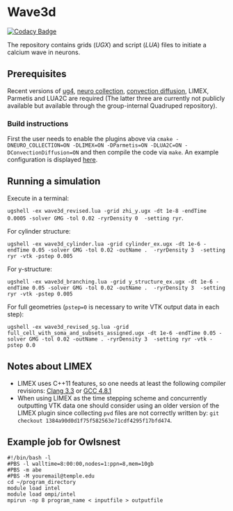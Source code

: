 # Wave3d

[![Codacy Badge](https://api.codacy.com/project/badge/Grade/e26da086ea2243dbb4399b212885cd4a)](https://app.codacy.com/manual/stephan_5/wave3d?utm_source=github.com&utm_medium=referral&utm_content=stephanmg/wave3d&utm_campaign=Badge_Grade_Dashboard)

The repository contains grids (*UGX*) and script (*LUA*) files to initiate a calcium wave in neurons.

## Prerequisites
Recent versions of [ug4](https://github.com/UG4/ugcore), [neuro collection](https://github.com/NeuroBox3D/neuro_collection), [convection diffusion](https://github.com/UG4/plugin_ConvectionDiffusion), LIMEX, Parmetis and LUA2C are required (The latter three are currently not publicly available but available through the group-internal Quadruped repository).

### Build instructions
First the user needs to enable the plugins above via `cmake -DNEURO_COLLECTION=ON -DLIMEX=ON -DParmetis=ON -DLUA2C=ON -DConvectionDiffusion=ON` and then compile the code via `make`.
An example configuration is displayed [here](config/cmake_setting.txt).

## Running a simulation
Execute in a terminal: 

`ugshell -ex wave3d_revised.lua -grid zhi_y.ugx -dt 1e-8 -endTime 0.0005 -solver GMG -tol 0.02 -ryrDensity 0  -setting ryr`.

For cylinder structure:

`ugshell -ex wave3d_cylinder.lua -grid cylinder_ex.ugx -dt 1e-6 -endTime 0.05 -solver GMG -tol 0.02 -outName .  -ryrDensity 3  -setting ryr -vtk -pstep 0.005`

For y-structure:

`ugshell -ex wave3d_branching.lua -grid y_structure_ex.ugx -dt 1e-6 -endTime 0.05 -solver GMG -tol 0.02 -outName .  -ryrDensity 3  -setting ryr -vtk -pstep 0.005`

For full geometries (`pstep=0` is necessary to write VTK output data in each step):

`ugshell -ex wave3d_revised_sg.lua -grid full_cell_with_soma_and_subsets_assigned.ugx -dt 1e-6 -endTime 0.05 -solver GMG -tol 0.02 -outName . -ryrDensity 3  -setting ryr -vtk -pstep 0.0`

## Notes about LIMEX
-  LIMEX uses C++11 features, so one needs at least the following compiler revisions: [Clang 3.3](https://clang.llvm.org/cxx_status.html) or [GCC 4.8.1](https://gcc.gnu.org/projects/cxx-status.html#cxx11)
- When using LIMEX as the time stepping scheme and concurrently outputting VTK
data one should consider using an older version of the LIMEX plugin since collecting
`pvd` files are not correctly written by: `git checkout 1384a90d0d1f75f582563e71cdf4295f17bfd474`. 

## Example job for Owlsnest
```
#!/bin/bash -l        
#PBS -l walltime=8:00:00,nodes=1:ppn=8,mem=10gb 
#PBS -m abe 
#PBS -M youremail@temple.edu
cd ~/program_directory
module load intel 
module load ompi/intel 
mpirun -np 8 program_name < inputfile > outputfile
```
